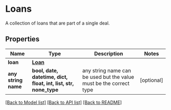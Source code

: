 # Loans

A collection of loans that are part of a single deal.

## Properties
Name | Type | Description | Notes
------------ | ------------- | ------------- | -------------
**loan** | [**Loan**](Loan.md) |  | 
**any string name** | **bool, date, datetime, dict, float, int, list, str, none_type** | any string name can be used but the value must be the correct type | [optional]

[[Back to Model list]](../README.md#documentation-for-models) [[Back to API list]](../README.md#documentation-for-api-endpoints) [[Back to README]](../README.md)


